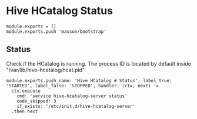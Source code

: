 
# Hive HCatalog Status

    module.exports = []
    module.exports.push 'masson/bootstrap'

## Status

Check if the HCatalog is running. The process ID is located by default
inside "/var/lib/hive-hcatalog/hcat.pid".

    module.exports.push name: 'Hive HCatalog # Status', label_true: 'STARTED', label_false: 'STOPPED', handler: (ctx, next) ->
      ctx.execute
        cmd: 'service hive-hcatalog-server status'
        code_skipped: 3
        if_exists: '/etc/init.d/hive-hcatalog-server'
      .then next

